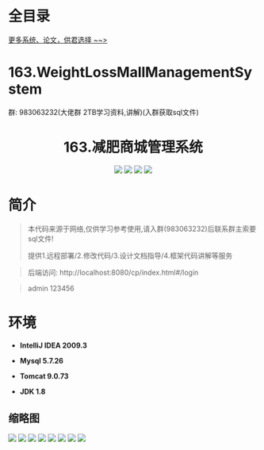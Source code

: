 # 全目录

[更多系统、论文，供君选择 ~~>](https://www.yuque.com/wisebit/blog)
# 163.WeightLossMallManagementSystem

<p>群: 983063232(大佬群 2TB学习资料,讲解)(入群获取sql文件)</p>

<p><h1 align="center">163.减肥商城管理系统</h1></p>


<p align="center">
	<img src="https://img.shields.io/badge/jdk-1.8-orange.svg"/>
    <img src="https://img.shields.io/badge/spring-5.x-lightgrey.svg"/>
    <img src="https://img.shields.io/badge/springmvc-3.x-blue.svg"/>
    <img src="https://img.shields.io/badge/mybatis-5.x-yellow.svg"/>
</p>

# 简介


> 本代码来源于网络,仅供学习参考使用,请入群(983063232)后联系群主索要sql文件!
>
> 提供1.远程部署/2.修改代码/3.设计文档指导/4.框架代码讲解等服务

>后端访问: http://localhost:8080/cp/index.html#/login

> admin  123456


# 环境

- <b>IntelliJ IDEA 2009.3</b>

- <b>Mysql 5.7.26</b>

- <b>Tomcat 9.0.73</b>

- <b>JDK 1.8</b>




## 缩略图


![](https://bitwise.oss-cn-heyuan.aliyuncs.com/2024/9/10/9fc5fb96-5966-4bf5-985a-0a530aec16cb.png)
![](https://bitwise.oss-cn-heyuan.aliyuncs.com/2024/9/10/4a71cfff-a1ce-4a62-9cf4-eeef9181fc6e.png)
![](https://bitwise.oss-cn-heyuan.aliyuncs.com/2024/9/10/c4d739c7-40b7-48f5-999b-52323b9f6ad8.png)
![](https://bitwise.oss-cn-heyuan.aliyuncs.com/2024/9/10/ca8b24fb-6b05-4c3a-853a-89f7db101c38.png)
![](https://bitwise.oss-cn-heyuan.aliyuncs.com/2024/9/10/0e5f2fc7-bece-4177-a2a3-69392352c486.png)
![](https://bitwise.oss-cn-heyuan.aliyuncs.com/2024/9/10/6261b7d9-adee-4a5a-9e48-25e318e3c7f7.png)
![](https://bitwise.oss-cn-heyuan.aliyuncs.com/2024/9/10/58d805ef-b1cc-4277-97fc-d95e1ec5a4d9.png)
![](https://bitwise.oss-cn-heyuan.aliyuncs.com/2024/9/10/6d397d96-2918-49ee-b066-09365b1cc726.png)





